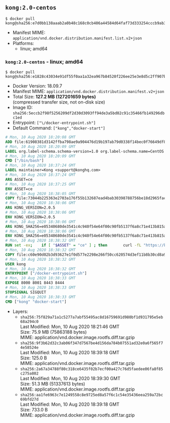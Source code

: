 ## `kong:2.0-centos`

```console
$ docker pull kong@sha256:e7d0bb138aaab2a0b48c168c0cb406a44584d64faf73d333254cccb9ab3e218e
```

-	Manifest MIME: `application/vnd.docker.distribution.manifest.list.v2+json`
-	Platforms:
	-	linux; amd64

### `kong:2.0-centos` - linux; amd64

```console
$ docker pull kong@sha256:e1828c43034e91df55f0aa1a32ea967b84520f226ee25e3e8d5c2ff907b859f6
```

-	Docker Version: 18.09.7
-	Manifest MIME: `application/vnd.docker.distribution.manifest.v2+json`
-	Total Size: **127.2 MB (127201659 bytes)**  
	(compressed transfer size, not on-disk size)
-	Image ID: `sha256:5eccb2f98f5256209df2d30d3093ff94de3a5bd02c91c35466fb149296dbc1ed`
-	Entrypoint: `["\/docker-entrypoint.sh"]`
-	Default Command: `["kong","docker-start"]`

```dockerfile
# Mon, 10 Aug 2020 18:20:08 GMT
ADD file:61908381d3142ffba798ae9a904476d19b197ab79d0338f14bec0f76649df8d4 in / 
# Mon, 10 Aug 2020 18:20:09 GMT
LABEL org.label-schema.schema-version=1.0 org.label-schema.name=CentOS Base Image org.label-schema.vendor=CentOS org.label-schema.license=GPLv2 org.label-schema.build-date=20200809 org.opencontainers.image.title=CentOS Base Image org.opencontainers.image.vendor=CentOS org.opencontainers.image.licenses=GPL-2.0-only org.opencontainers.image.created=2020-08-09 00:00:00+01:00
# Mon, 10 Aug 2020 18:20:09 GMT
CMD ["/bin/bash"]
# Mon, 10 Aug 2020 18:37:24 GMT
LABEL maintainer=Kong <support@konghq.com>
# Mon, 10 Aug 2020 18:37:24 GMT
ARG ASSET=ce
# Mon, 10 Aug 2020 18:37:25 GMT
ENV ASSET=ce
# Mon, 10 Aug 2020 18:38:05 GMT
COPY file:73044b225363e2703a176f55b132687ead4bab30398788756be18d2965fac2cd in /tmp/kong.rpm 
# Mon, 10 Aug 2020 18:38:06 GMT
ARG KONG_VERSION=2.0.5
# Mon, 10 Aug 2020 18:38:06 GMT
ENV KONG_VERSION=2.0.5
# Mon, 10 Aug 2020 18:38:06 GMT
ARG KONG_SHA256=e05340680de3541c4c940f54e64f00c90fb5137f6a8c71e413b815a411d74fc6
# Mon, 10 Aug 2020 18:38:06 GMT
ENV KONG_SHA256=e05340680de3541c4c940f54e64f00c90fb5137f6a8c71e413b815a411d74fc6
# Mon, 10 Aug 2020 18:38:32 GMT
RUN set -ex; 	if [ "$ASSET" = "ce" ] ; then 		curl -fL "https://bintray.com/kong/kong-rpm/download_file?file_path=centos/7/kong-$KONG_VERSION.el7.amd64.rpm" -o /tmp/kong.rpm 		&& echo "$KONG_SHA256  /tmp/kong.rpm" | sha256sum -c -; 	fi; 	yum install -y -q unzip shadow-utils git zlib 	&& yum clean all -q 	&& rm -fr /var/cache/yum/* /tmp/yum_save*.yumtx /root/.pki 	&& useradd kong 	&& mkdir -p "/usr/local/kong" 	&& yum install -y /tmp/kong.rpm 	&& yum clean all 	&& rm /tmp/kong.rpm 	&& chown -R kong:0 /usr/local/kong 	&& chown kong:0 /usr/local/bin/kong 	&& chmod -R g=u /usr/local/kong 	&& kong version
# Mon, 10 Aug 2020 18:38:32 GMT
COPY file:c60e90d02b3d93627e1f0d577e2298e266f50cc620574d3ef11b8b30cd8a906c in /docker-entrypoint.sh 
# Mon, 10 Aug 2020 18:38:32 GMT
USER kong
# Mon, 10 Aug 2020 18:38:32 GMT
ENTRYPOINT ["/docker-entrypoint.sh"]
# Mon, 10 Aug 2020 18:38:33 GMT
EXPOSE 8000 8001 8443 8444
# Mon, 10 Aug 2020 18:38:33 GMT
STOPSIGNAL SIGQUIT
# Mon, 10 Aug 2020 18:38:33 GMT
CMD ["kong" "docker-start"]
```

-	Layers:
	-	`sha256:75f829a71a1c5277a7abf55495ac8d16759691d980bf1d931795e5eb68a294c0`  
		Last Modified: Mon, 10 Aug 2020 18:21:46 GMT  
		Size: 75.9 MB (75863188 bytes)  
		MIME: application/vnd.docker.image.rootfs.diff.tar.gzip
	-	`sha256:9f3b62d32c3ab06f347d7567be4d156da784b07551ad32e0a6f565f74e58524e`  
		Last Modified: Mon, 10 Aug 2020 18:39:18 GMT  
		Size: 125.0 B  
		MIME: application/vnd.docker.image.rootfs.diff.tar.gzip
	-	`sha256:2a67a34788f80c318ce6435f02b7ecf00a427c76d5faedee06fa8f85c275a802`  
		Last Modified: Mon, 10 Aug 2020 18:39:30 GMT  
		Size: 51.3 MB (51337613 bytes)  
		MIME: application/vnd.docker.image.rootfs.diff.tar.gzip
	-	`sha256:aa1fe6963c7e1249558c8e9725ed8a57f6c1c54e35436eea259a72bc69bfd27d`  
		Last Modified: Mon, 10 Aug 2020 18:39:18 GMT  
		Size: 733.0 B  
		MIME: application/vnd.docker.image.rootfs.diff.tar.gzip
